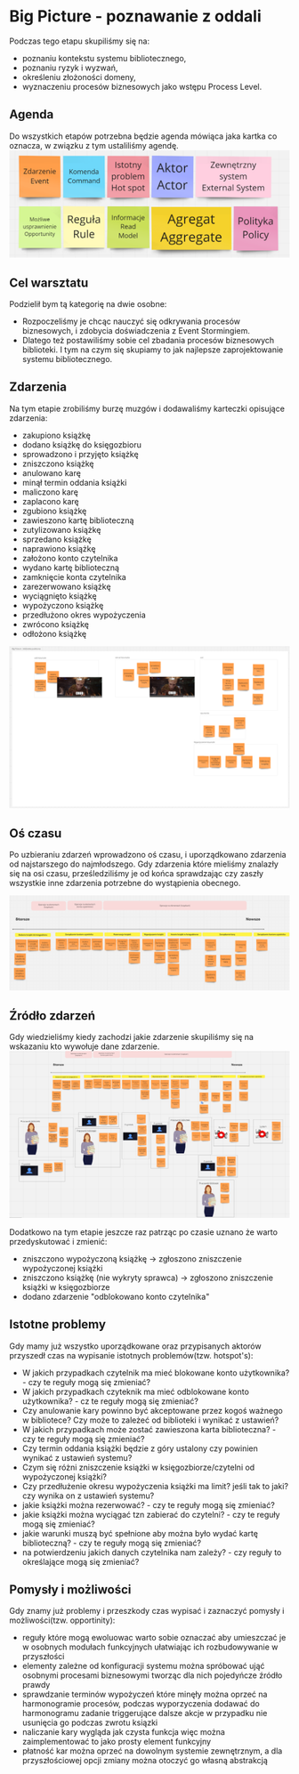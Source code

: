 # Big Picture - poznawanie z oddali
Podczas tego etapu skupiliśmy się na:
- poznaniu kontekstu systemu bibliotecznego,
- poznaniu ryzyk i wyzwań,
- określeniu złożoności domeny,
- wyznaczeniu procesów biznesowych jako wstępu Process Level.

## Agenda
Do wszystkich etapów potrzebna będzie agenda mówiąca jaka kartka co oznacza, w związku z tym ustaliliśmy agendę.
![agenda.png](../../../assets/agenda.png)

## Cel warsztatu
Podzielił bym tą kategorię na dwie osobne:
 - Rozpoczeliśmy je chcąc nauczyć się odkrywania procesów biznesowych, i zdobycia doświadczenia z Event Stormingiem.
 - Dlatego też postawiliśmy sobie cel zbadania procesów biznesowych biblioteki. I tym na czym się skupiamy to jak najlepsze zaprojektowanie systemu bibliotecznego.

## Zdarzenia
Na tym etapie zrobiliśmy burzę muzgów i dodawaliśmy karteczki opisujące zdarzenia:
 - zakupiono książkę
 - dodano książkę do księgozbioru
 - sprowadzono i przyjęto książkę
 - zniszczono książkę
 - anulowano karę
 - minął termin oddania książki
 - maliczono karę
 - zaplacono karę
 - zgubiono książkę
 - zawieszono kartę biblioteczną
 - zutylizowano książkę
 - sprzedano książkę
 - naprawiono książkę
 - założono konto czytelnika
 - wydano kartę biblioteczną
 - zamknięcie konta czytelnika
 - zarezerwowano książkę
 - wyciągnięto książkę
 - wypożyczono książkę
 - przedłużono okres wypożyczenia
 - zwrócono książkę
 - odłożono książkę

![bigpicture_events_pl.png](../../../assets/bigpicture_events_pl.png)

## Oś czasu
Po uzbieraniu zdarzeń wprowadzono oś czasu, i uporządkowano zdarzenia od najstarszego do najmłodszego.
Gdy zdarzenia które mieliśmy znalazły się na osi czasu, prześledziliśmy je od końca sprawdzając czy zaszły wszystkie inne zdarzenia potrzebne do wystąpienia obecnego.


![bigpicture_timeline_pl.png](../../../assets/bigpicture_timeline_pl.png)

## Źródło zdarzeń
Gdy wiedzieliśmy kiedy zachodzi jakie zdarzenie skupiliśmy się na wskazaniu kto wywołuje dane zdarzenie.
![bigpicture_actors_pl.png](../../../assets/bigpicture_actors_pl.png)

Dodatkowo na tym etapie jeszcze raz patrząc po czasie uznano że warto przedyskutować i zmienić:
 - zniszczono wypożyczoną książkę -> zgłoszono zniszczenie wypożyczonej książki
 - zniszczono książkę (nie wykryty sprawca) -> zgłoszono zniszczenie książki w księgozbiorze
 - dodano zdarzenie "odblokowano konto czytelnika"

## Istotne problemy
Gdy mamy już wszystko uporządkowane oraz przypisanych aktorów przyszedł czas na wypisanie istotnych problemów(tzw. hotspot's):
 - W jakich przypadkach czytelnik ma mieć blokowane konto użytkownika? - czy te reguły mogą się zmieniać?
 - W jakich przypadkach czyteknik ma mieć odblokowane konto użytkownika? - cz te reguły mogą się zmieniać?
 - Czy anulowanie kary powinno być akceptowane przez kogoś ważnego w bibliotece? Czy może to zależeć od biblioteki i wynikać z ustawień?
 - W jakich przypadkach może zostać zawieszona karta biblioteczna? - czy te reguły mogą się zmieniać?
 - Czy termin oddania książki będzie z góry ustalony czy powinien wynikać z ustawień systemu?
 - Czym się różni zniszczenie książki w księgozbiorze/czytelni od wypożyczonej książki?
 - Czy przedłużenie okresu wypożyczenia książki ma limit? jeśli tak to jaki? czy wynika on z ustawień systemu?
 - jakie książki można rezerwować? - czy te reguły mogą się zmieniać?
 - jakie książki można wyciągać tzn zabierać do czytelni? - czy te reguły mogą się zmieniać?
 - jakie warunki muszą być spełnione aby można było wydać kartę biblioteczną? - czy te reguły mogą się zmieniać?
 - na potwierdzeniu jakich danych czytelnika nam zależy? - czy reguły to określające mogą się zmieniać?

## Pomysły i możliwości
Gdy znamy już problemy i przeszkody czas wypisać i zaznaczyć pomysły i możliwości(tzw. opportinity):
 - reguły które mogą ewoluowac warto sobie oznaczać aby umieszczać je w osobnych modułach funkcyjnych ułatwiając ich rozbudowywanie w przyszłości
 - elementy zależne od konfiguracji systemu można spróbować ująć osobnymi procesami biznesowymi tworząc dla nich pojedyńcze źródło prawdy
 - sprawdzanie terminów wypożyczeń które minęły można oprzeć na harmonogramie procesów, podczas wyporzyczenia dodawać do harmonogramu zadanie triggerujące dalsze akcje w przypadku nie usunięcia go podczas zwrotu ksiązki
 - naliczanie kary wygląda jak czysta funkcja więc można zaimplementować to jako prosty element funkcyjny
 - płatność kar można oprzeć na dowolnym systemie zewnętrznym, a dla przyszłościowej opcji zmiany można otoczyć go własną abstrakcją